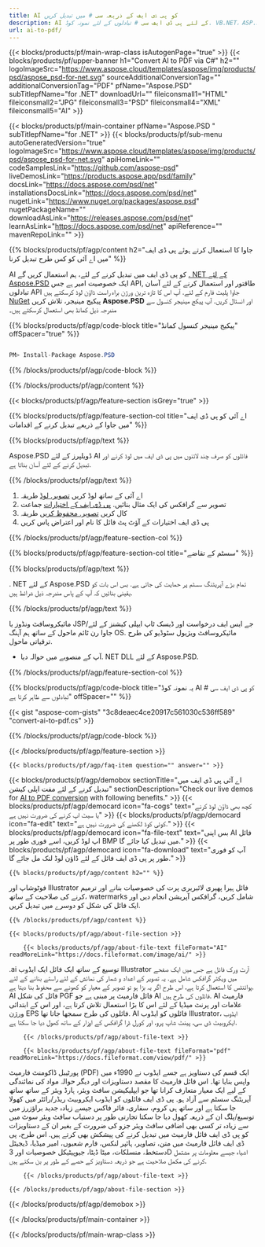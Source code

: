```yaml
---
title: AI کو پی ڈی ایف کے ذریعہ سی # میں تبدیل کریں
description: AI کے لئے پی ڈی ایف سی # تبادلوں کے لئے نمونہ کوڈ. VB.NET، ASP.net یا کسی بھی. NET کی بنیاد پر درخواست کے اندر پی ڈی ایف تبادلوں میں بیچ AI فائلوں کے لئے API مثال کوڈ کا استعمال کریں.
url: ai-to-pdf/
---
```


{{< blocks/products/pf/main-wrap-class isAutogenPage="true" >}}
{{< blocks/products/pf/upper-banner h1="Convert AI to PDF via C#" h2="" logoImageSrc="https://www.aspose.cloud/templates/aspose/img/products/psd/aspose_psd-for-net.svg" sourceAdditionalConversionTag="" additionalConversionTag="PDF" pfName="Aspose.PSD" subTitlepfName="for .NET" downloadUrl="" fileiconsmall1="HTML" fileiconsmall2="JPG" fileiconsmall3="PSD" fileiconsmall4="XML" fileiconsmall5="AI" >}}

{{< blocks/products/pf/main-container pfName="Aspose.PSD " subTitlepfName="for .NET" >}}
{{< blocks/products/pf/sub-menu autoGeneratedVersion="true" logoImageSrc="https://www.aspose.cloud/templates/aspose/img/products/psd/aspose_psd-for-net.svg" apiHomeLink="" codeSamplesLink="https://github.com/aspose-psd" liveDemosLink="https://products.aspose.app/psd/family" docsLink="https://docs.aspose.com/psd/net" installationsDocsLink="https://docs.aspose.com/psd/net" nugetLink="https://www.nuget.org/packages/aspose.psd" nugetPackageName="" downloadAsLink="https://releases.aspose.com/psd/net" learnAsLink="https://docs.aspose.com/psd/net" apiReference="" mavenRepoLink="" >}}

{{% blocks/products/pf/agp/content h2="جاوا کا استعمال کرتے ہوئے پی ڈی ایف میں اے آئی کو کس طرح تبدیل کرنا" %}}

AI کو پی ڈی ایف میں تبدیل کرنے کے لئے، ہم استعمال کریں گے <a href="/psd/{{< lang-code >}}net">. NET کے لئے Aspose.PSD</a> ایک خصوصیت امیر ہے جس API, طاقتور اور استعمال کرنے کے لئے آسان تبادلوں API جاوا پلیٹ فارم کے لئے. آپ اس کا تازہ ترین ورژن براہ راست ڈاؤن لوڈ کرسکتے ہیں <a href="https://www.nuget.org/packages/aspose.psd">NuGet</a> پیکیج مینیجر، تلاش کریں <b>Aspose.PSD</b> اور انسٹال کریں. آپ پیکج مینیجر کنسول سے مندرجہ ذیل کمانڈ بھی استعمال کرسکتے ہیں۔

{{% blocks/products/pf/agp/code-block title="پیکیج مینیجر کنسول کمانڈ" offSpacer="true" %}}

```cs

PM> Install-Package Aspose.PSD

```

{{% /blocks/products/pf/agp/code-block %}}

{{% /blocks/products/pf/agp/content %}}

{{< blocks/products/pf/agp/feature-section isGrey="true" >}}

{{% blocks/products/pf/agp/feature-section-col title="اے آئی کو پی ڈی ایف میں جاوا کے ذریعے تبدیل کرنے کے اقدامات" %}}

{{% blocks/products/pf/agp/text %}}

 Aspose.PSD ڈویلپرز کے لئے AI فائلوں کو صرف چند لائنوں میں پی ڈی ایف میں لوڈ کرنے اور تبدیل کرنے کے لئے آسان بناتا ہے.

{{% /blocks/products/pf/agp/text %}}

1. اے آئی کے ساتھ لوڈ کریں [تصویر. لوڈ](https://apireference.aspose.com/psd/net/aspose.psd/image/methods/load/index) طریقہ
1. تصویر سے گرافکس کی ایک مثال بنائیں. [پی ڈی ایف کے اختیارات](https://apireference.aspose.com/psd/net/aspose.psd.imageoptions/PdfOptions) جماعت
1. کال کریں [تصویر. محفوظ کریں](https://apireference.aspose.com/psd/net/aspose.psd/image/methods/save/index) طریقہ
1. پی ڈی ایف اختیارات کے آؤٹ پٹ فائل کا نام اور اعتراض پاس کریں

{{% /blocks/products/pf/agp/feature-section-col %}}

{{% blocks/products/pf/agp/feature-section-col title="سسٹم کے تقاضے" %}}

{{% blocks/products/pf/agp/text %}}

 . NET کے لئے Aspose.PSD تمام بڑے آپریٹنگ سسٹم پر حمایت کی جاتی ہے. بس اس بات کو یقینی بنائیں کہ آپ کے پاس مندرجہ ذیل شرائط ہیں.

{{% /blocks/products/pf/agp/text %}}

مائیکروسافٹ ونڈوز یا JSP/جے ایس ایف درخواست اور ڈیسک ٹاپ ایپلی کیشنز کے لئے جاوا رن ٹائم ماحول کے ساتھ ہم آہنگ OS.
مائیکروسافٹ ویژیول سٹوڈیو کی طرح ترقیاتی ماحول.
- آپ کے منصوبے میں حوالہ دیا. NET DLL کے لئے Aspose.PSD.

{{% /blocks/products/pf/agp/feature-section-col %}}

{{% blocks/products/pf/agp/code-block title="یہ نمونہ کوڈ AI کو پی ڈی ایف سی # تبادلوں سے ظاہر کرتا ہے" offSpacer="" %}}

{{< gist "aspose-com-gists" "3c8deaec4ce20917c561030c536ff589" "convert-ai-to-pdf.cs" >}}

{{% /blocks/products/pf/agp/code-block %}}

{{< /blocks/products/pf/agp/feature-section >}}

    {{< blocks/products/pf/agp/faq-item question="" answer="" >}}
 

<!-- aboutfile Starts -->

{{< blocks/products/pf/agp/demobox sectionTitle="اے آئی پی ڈی ایف میں تبدیل کرنے کے لئے مفت اپلی کیشن" sectionDescription="Check our live demos for [AI to PDF conversion](https://products.aspose.app/psd/conversion/ai-to-pdf) with following benefits." >}}
        {{< blocks/products/pf/agp/democard icon="fa-cogs" text="کچھ بھی ڈاؤن لوڈ کرنے یا سیٹ اپ کرنے کی ضرورت نہیں ہے" >}}
        {{< blocks/products/pf/agp/democard icon="fa-edit" text="کوئی کوڈ لکھنے کی ضرورت نہیں ہے." >}}
        {{< blocks/products/pf/agp/democard icon="fa-file-text" text="بس اپنی AI فائل اپ لوڈ کریں، اسے فوری طور پر BMP میں تبدیل کیا جائے گا." >}}
        {{< blocks/products/pf/agp/democard icon="fa-download" text="آپ کو فوری طور پر پی ڈی ایف فائل کے لئے ڈاؤن لوڈ لنک مل جائے گا." >}}

    {{% blocks/products/pf/agp/content h2="" %}}

فوٹوشاپ اور Illustrator فائل ہیرا پھیری لائبریری پرت کی خصوصیات بنانے اور ترمیم کرنے کی صلاحیت کے ساتھ، watermarks شامل کریں، گرافکس آپریشن انجام دیں اور ایک فائل کی شکل کو دوسرے میں تبدیل کریں.



    {{% /blocks/products/pf/agp/content %}}

    {{< blocks/products/pf/agp/about-file-section >}}

        {{< blocks/products/pf/agp/about-file-text fileFormat="AI" readMoreLink="https://docs.fileformat.com/image/ai/" >}}
.ai توسیع کے ساتھ ایک فائل ایک ایڈوب Illustrator آرٹ ورک فائل ہے جس میں ایک صفحے میں ویکٹر گرافکس شامل ہے. یہ تصویر کے اعداد و شمار کی نمائش کے لئے راستے بنانے کے لئے پوائنٹس کا استعمال کرتا ہے، اس طرح اگر یہ بڑا ہو تو تصویر کے معیار کو کھونے سے محفوظ بنا دیتا ہے. AI فائل کی شکل PGF فائل فارمیٹ پر مبنی ہے جو AI فائلوں کی طرح ہیں. AI فارمیٹ علامات اور پرنٹ میڈیا کے لئے اس کا بڑا استعمال تلاش کرتا ہے، اور اس کے ابتدائی ورژن EPS فائلوں کی طرح سمجھا جاتا تھا. AI فائلوں کو ایڈوب Illustrator، ایڈوب ایکروبیٹ ڈی سی، پینٹ شاپ پرو، اور کورل ڈرا گرافکس کے اوزار کے ساتھ کھول دیا جا سکتا ہے.

        {{< /blocks/products/pf/agp/about-file-text >}}

        {{< blocks/products/pf/agp/about-file-text fileFormat="pdf" readMoreLink="https://docs.fileformat.com/view/pdf/" >}}
پورٹیبل ڈاکومنٹ فارمیٹ (PDF) ایک قسم کی دستاویز ہے جسے ایڈوب نے 1990ء میں واپس بنایا تھا۔ اس فائل فارمیٹ کا مقصد دستاویزات اور دیگر حوالہ مواد کی نمائندگی کے لیے ایک معیار متعارف کرانا تھا جو ایپلیکیشن سافٹ ویئر، ہارڈ ویئر کے ساتھ ساتھ آپریٹنگ سسٹم سے آزاد ہو۔ پی ڈی ایف فائلوں کو ایڈوب ایکروبیٹ ریڈر/رائٹر میں کھولا جا سکتا ہے اور ساتھ ہی کروم، سفاری، فائر فاکس جیسے زیادہ جدید براؤزرز میں توسیع/پلگ ان کے ذریعہ کھول دیا جا سکتا تجارتی طور پر دستیاب سافٹ ویئر سوٹ میں سے زیادہ تر کسی بھی اضافی سافٹ ویئر جزو کی ضرورت کے بغیر ان کے دستاویزات کو پی ڈی ایف فائل فارمیٹ میں تبدیل کرنے کی پیشکش بھی کرتے ہیں. اس طرح، پی ڈی ایف فائل فارمیٹ میں متن، تصاویر، ہائپر لنکس، فارم شعبوں، امیر میڈیا، ڈیجیٹل دستخط، منسلکات، میٹا ڈیٹا، جیوپیٹیکل خصوصیات اور 3D اشیاء جیسے معلومات پر مشتمل کرنے کی مکمل صلاحیت ہے جو ذریعہ دستاویز کے حصے کے طور پر بن سکتے ہیں.

        {{< /blocks/products/pf/agp/about-file-text >}}

    {{< /blocks/products/pf/agp/about-file-section >}}

{{< /blocks/products/pf/agp/demobox >}}

<!-- aboutfile Ends -->



{{< /blocks/products/pf/main-container >}}
    
{{< /blocks/products/pf/main-wrap-class >}}
